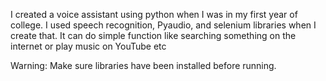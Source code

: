 I created a voice assistant using python when I was in my first year of college. I used speech
recognition, Pyaudio, and selenium libraries when I create that. It
can do simple function like searching something on the
internet or play music on YouTube etc

Warning: Make sure libraries have been installed before running.
